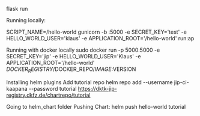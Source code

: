 

flask run

Running locally:

SCRIPT_NAME=/hello-world gunicorn -b :5000 -e SECRET_KEY='test' -e HELLO_WORLD_USER='klaus' -e APPLICATION_ROOT='/hello-world' run:ap

Running with docker locally
sudo docker run -p 5000:5000 -e SECRET_KEY='jip' -e HELLO_WORLD_USER='Klaus' -e APPLICATION_ROOT='/hello-world' $DOCKER_REGISTRY/$DOCKER_REPO/$IMAGE:$VERSION


Installing helm plugins
Add tutorial repo
helm repo add --username jip-ci-kaapana --password <password> tutorial https://dktk-jip-registry.dkfz.de/chartrepo/tutorial

Going to helm_chart folder
Pushing Chart: helm push hello-world tutorial
